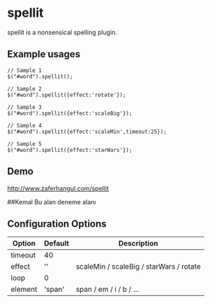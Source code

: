 # spellit 
spellit is a nonsensical spelling plugin.

## Example usages

  	// Sample 1
	$("#word").spellit();
	
	// Sample 2
	$("#word").spellit({effect:'rotate'});
	
	// Sample 3
	$("#word").spellit({effect:'scaleBig'});
	
	// Sample 4
	$("#word").spellit({effect:'scaleMin',timeout:25});
	
	// Sample 5
	$("#word").spellit({effect:'starWars'});
	
## Demo
http://www.zaferhangul.com/spellit

##Kemal
Bu alan deneme alanı

## Configuration Options
| Option           |  Default                             |  Description                                               |
|------------------|--------------------------------------|------------------------------------------------------------|
| timeout          | 40                                   | |
| effect           | ''                                   | scaleMin / scaleBig / starWars / rotate |
| loop             | 0                                    |  |
| element          | 'span'                               | span / em / i / b / ...  |
